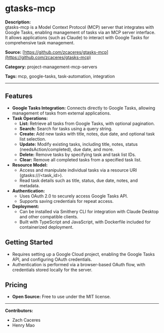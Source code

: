 # gtasks-mcp

**Description:**  
gtasks-mcp is a Model Context Protocol (MCP) server that integrates with Google Tasks, enabling management of tasks via an MCP server interface. It allows applications (such as Claude) to interact with Google Tasks for comprehensive task management.

**Source:** [https://github.com/zcaceres/gtasks-mcp](https://github.com/zcaceres/gtasks-mcp)

**Category:** project-management-mcp-servers

**Tags:** mcp, google-tasks, task-automation, integration

---

## Features

- **Google Tasks Integration:** Connects directly to Google Tasks, allowing management of tasks from external applications.
- **Task Operations:**
  - **List:** Retrieve all tasks from Google Tasks, with optional pagination.
  - **Search:** Search for tasks using a query string.
  - **Create:** Add new tasks with title, notes, due date, and optional task list selection.
  - **Update:** Modify existing tasks, including title, notes, status (needsAction/completed), due date, and more.
  - **Delete:** Remove tasks by specifying task and task list IDs.
  - **Clear:** Remove all completed tasks from a specified task list.
- **Resource Model:**
  - Access and manipulate individual tasks via a resource URI (gtasks:///<task_id>).
  - Read task details such as title, status, due date, notes, and metadata.
- **Authentication:**
  - Uses OAuth 2.0 to securely access Google Tasks API.
  - Supports saving credentials for repeat access.
- **Deployment:**
  - Can be installed via Smithery CLI for integration with Claude Desktop and other compatible clients.
  - Built with TypeScript and JavaScript, with Dockerfile included for containerized deployment.

## Getting Started

- Requires setting up a Google Cloud project, enabling the Google Tasks API, and configuring OAuth credentials.
- Authentication is performed via a browser-based OAuth flow, with credentials stored locally for the server.

## Pricing

- **Open Source:** Free to use under the MIT license.

---

**Contributors:**
- Zach Caceres
- Henry Mao
